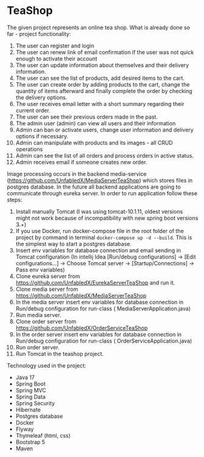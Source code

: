 # TeaShop

The given project represents an online tea shop.
What is already done so far - project functionality:
1. The user can register and login
2. The user can renew link of email confirmation if the user was not quick enough to activate their account
3. The user can update information about themselves and their delivery information.
4. The user can see the list of products, add desired items to the cart.
5. The user can create order by adding products to the cart, change the quantity of items afterward and 
finally complete the order by checking the delivery options.
6. The user receives email letter with a short summary regarding their current order.
7. The user can see their previous orders made in the past.
8. The admin user (admin) can view all users and their information
9. Admin can ban or activate users, change user information and delivery options if necessary.
10. Admin can manipulate with products and its images - all CRUD operations
11. Admin can see the list of all orders and process orders in active status.
12. Admin receives email if someone creates new order.

Image processing occurs in the backend media-service
(https://github.com/UnfabledX/MediaServerTeaShop) which stores files in postgres database.
In the future all backend applications are going to communicate through eureka server.
In order to run application follow these steps:

1. Install manually Tomcat (I was using tomcat-10.1.11, oldest versions might not work because of incompatibility with
   new spring boot versions 3.+)
2. If you use Docker, run docker-compose file in the root folder of the project by command in
   terminal `docker-compose up -d --build`. This is the simplest way to start a postgres database.
3. Insert env variables for database connection and email sending in Tomcat configuration (In intellij
   Idea [Run/debug configurations] -> [Edit configurations...] -> Choose Tomcat server -> [Startup/Connections] -> Pass
   env variables)
4. Clone eureka server from https://github.com/UnfabledX/EurekaServerTeaShop and run it.
5. Clone media server from https://github.com/UnfabledX/MediaServerTeaShop
6. In the media server insert env variables for database connection in Run/debug configuration for run-class (
   MediaServerApplication.java)
7. Run media server.
8. Clone order server from https://github.com/UnfabledX/OrderServiceTeaShop
9. In the order server insert env variables for database connection in Run/debug configuration for run-class (
   OrderServiceApplication.java)
10. Run order server.
11. Run Tomcat in the teashop project.

Technology used in the project:

- Java 17
- Spring Boot
- Spring MVC
- Spring Data
- Spring Security
- Hibernate
- Postgres database
- Docker
- Flyway
- Thymeleaf (html, css)
- Bootstrap 5
- Maven
